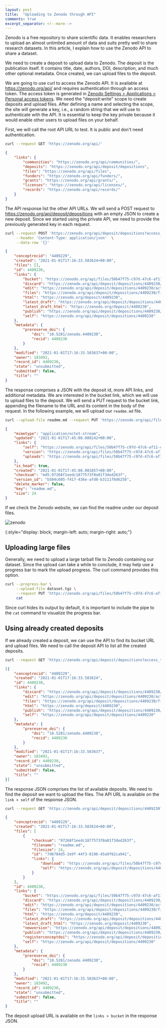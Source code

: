 ```yaml
---
layout: post
title:  "Uploading to Zenodo through API"
comments: true
excerpt_separator: <!--more-->
---
```


Zenodo is a free repository to share scientific data. It enables researchers to upload an almost unlimited amount of data and suits pretty well to share research datasets. In this article, I explain how to use the Zenodo API to share a dataset. 

<!--more-->

We need to create a deposit to upload data to Zenodo. The deposit is the publication itself. It contains title, date, authors, DOI, description, and much other optional metadata. Once created, we can upload files to the deposit.

We are going to use curl to access the Zenodo API. It is available at <https://zenodo.org/api/> and requires authentication through an access token. The access token is generated in [Zenodo Settings > Applications > Personal access tokens](https://zenodo.org/account/settings/applications/tokens/new/). We need the "deposit:write" scope to create deposits and upload files. After defining a name and selecting the scope, the site will generate a key, i.e., a random string that we will use to authenticate with the API. It is essential to keep the key private because it would enable other users to upload files on your behalf.

First, we will call the root API URL to test. It is public and don't need authentication.

```bash
curl --request GET 'https://zenodo.org/api/'
```
```json
{
    "links": {
        "communities": "https://zenodo.org/api/communities/",
        "deposits": "https://zenodo.org/api/deposit/depositions",
        "files": "https://zenodo.org/api/files",
        "funders": "https://zenodo.org/api/funders/",
        "grants": "https://zenodo.org/api/grants/",
        "licenses": "https://zenodo.org/api/licenses/",
        "records": "https://zenodo.org/api/records/"
    }
}
```

The API response list the other API URLs. We will send a POST request to <https://zenodo.org/api/deposit/depositions> with an empty JSON to create a new deposit. Since we started using the private API, we need to provide the previously generated key in each request.

```bash
curl --request POST 'https://zenodo.org/api/deposit/depositions?access_token=<KEY>' \
     --header 'Content-Type: application/json'  \
     --data-raw '{}'
```
```json
{
    "conceptrecid": "4409229",
    "created": "2021-01-01T17:16:33.583624+00:00",
    "files": [],
    "id": 4409230,
    "links": {
        "bucket": "https://zenodo.org/api/files/50b47f75-c97d-47c6-af11-caa6e967c1d5",
        "discard": "https://zenodo.org/api/deposit/depositions/4409230/actions/discard",
        "edit": "https://zenodo.org/api/deposit/depositions/4409230/actions/edit",
        "files": "https://zenodo.org/api/deposit/depositions/4409230/files",
        "html": "https://zenodo.org/deposit/4409230",
        "latest_draft": "https://zenodo.org/api/deposit/depositions/4409230",
        "latest_draft_html": "https://zenodo.org/deposit/4409230",
        "publish": "https://zenodo.org/api/deposit/depositions/4409230/actions/publish",
        "self": "https://zenodo.org/api/deposit/depositions/4409230"
    },
    "metadata": {
        "prereserve_doi": {
            "doi": "10.5281/zenodo.4409230",
            "recid": 4409230
        }
    },
    "modified": "2021-01-01T17:16:33.583637+00:00",
    "owner": 183492,
    "record_id": 4409230,
    "state": "unsubmitted",
    "submitted": false,
    "title": ""
}
```

The response comprises a JSON with the deposit id, more API links, and additional metadata. We are interested in the bucket link, which we will use to upload files to the deposit. We will send a PUT request to the bucket link, appending the filename to the URL and its content in the body of the request. In the following example, we will upload our `readme.md` file.

```bash
curl --upload-file readme.md --request PUT 'https://zenodo.org/api/files/50b47f75-c97d-47c6-af11-caa6e967c1d5/readme.md?access_token=<KEY>'
```
```json
{
    "mimetype": "application/octet-stream",
    "updated": "2021-01-01T17:45:08.089242+00:00",
    "links": {
        "self": "https://zenodo.org/api/files/50b47f75-c97d-47c6-af11-caa6e967c1d5/readme.md",
        "version": "https://zenodo.org/api/files/50b47f75-c97d-47c6-af11-caa6e967c1d5/readme.md?versionId=b504c605-f417-436e-afd8-b3111f8d6258",
        "uploads": "https://zenodo.org/api/files/50b47f75-c97d-47c6-af11-caa6e967c1d5/readme.md?uploads"
    },
    "is_head": true,
    "created": "2021-01-01T17:45:08.081857+00:00",
    "checksum": "md5:97268f1eedc1877573f0a01f3ded263f",
    "version_id": "b504c605-f417-436e-afd8-b3111f8d6258",
    "delete_marker": false,
    "key": "readme.md",
    "size": 24
}
```

If we check the Zenodo website, we can find the readme under our deposit files.

![zenodo]

[zenodo]: /assets/figs/2021-01-01-zenodo.png
{:style="display: block; margin-left: auto; margin-right: auto;"}

## Uploading large files

Generally, we need to upload a large tarball file to Zenodo containing our dataset. Since the upload can take a while to conclude, it may help use a progress bar to mark the upload progress. The curl command provides this option.

```bash
curl --progress-bar \
     --upload-file dataset.tgz \
     --request PUT 'https://zenodo.org/api/files/50b47f75-c97d-47c6-af11-caa6e967c1d5/dataset.tfz?access_token=<KEY>' |
     cat
```

Since curl hides its output by default, it is important to include the pipe to the `cat` command to visualize the progress bar.

## Using already created deposits

If we already created a deposit, we can use the API to find its bucket URL and upload files. We need to call the deposit API to list all the created deposits.

```bash
curl --request GET 'https://zenodo.org/api/deposit/depositions?access_token=<KEY>
```
```json
[{
    "conceptrecid": "4409229",
    "created": "2021-01-01T17:16:33.583624",
    "id": 4409230,
    "links": {
        "discard": "https://zenodo.org/api/deposit/depositions/4409230/actions/discard",
        "edit": "https://zenodo.org/api/deposit/depositions/4409230/actions/edit",
        "files": "https://zenodo.org/api/deposit/depositions/4409230/files",
        "html": "https://zenodo.org/deposit/4409230",
        "publish": "https://zenodo.org/api/deposit/depositions/4409230/actions/publish",
        "self": "https://zenodo.org/api/deposit/depositions/4409230"
    },
    "metadata": {
        "prereserve_doi": {
            "doi": "10.5281/zenodo.4409230",
            "recid": 4409230
        }
    },
    "modified": "2021-01-01T17:16:33.583637",
    "owner": 183492,
    "record_id": 4409230,
    "state": "unsubmitted",
    "submitted": false,
    "title": ""
}]
```

The response JSON comprises the list of available deposits. We need to find the deposit we want to upload the files. The API URL is available on the `link > self` of the response JSON.

```bash
curl --request GET 'https://zenodo.org/api/deposit/depositions/4409230?access_token=<KEY>'
```
```json
{
    "conceptrecid": "4409229",
    "created": "2021-01-01T17:16:33.583624+00:00",
    "files": [
        {
            "checksum": "97268f1eedc1877573f0a01f3ded263f",
            "filename": "readme.md",
            "filesize": 24,
            "id": "7d6784d5-2e9f-44f3-8196-45a9f62ca941",
            "links": {
                "download": "https://zenodo.org/api/files/50b47f75-c97d-47c6-af11-caa6e967c1d5/readme.md",
                "self": "https://zenodo.org/api/deposit/depositions/4409230/files/7d6784d5-2e9f-44f3-8196-45a9f62ca941"
            }
        }
    ],
    "id": 4409230,
    "links": {
        "bucket": "https://zenodo.org/api/files/50b47f75-c97d-47c6-af11-caa6e967c1d5",
        "discard": "https://zenodo.org/api/deposit/depositions/4409230/actions/discard",
        "edit": "https://zenodo.org/api/deposit/depositions/4409230/actions/edit",
        "files": "https://zenodo.org/api/deposit/depositions/4409230/files",
        "html": "https://zenodo.org/deposit/4409230",
        "latest_draft": "https://zenodo.org/api/deposit/depositions/4409230",
        "latest_draft_html": "https://zenodo.org/deposit/4409230",
        "newversion": "https://zenodo.org/api/deposit/depositions/4409230/actions/newversion",
        "publish": "https://zenodo.org/api/deposit/depositions/4409230/actions/publish",
        "registerconceptdoi": "https://zenodo.org/api/deposit/depositions/4409230/actions/registerconceptdoi",
        "self": "https://zenodo.org/api/deposit/depositions/4409230"
    },
    "metadata": {
        "prereserve_doi": {
            "doi": "10.5281/zenodo.4409230",
            "recid": 4409230
        }
    },
    "modified": "2021-01-01T17:16:33.583637+00:00",
    "owner": 183492,
    "record_id": 4409230,
    "state": "unsubmitted",
    "submitted": false,
    "title": ""
}
```

The deposit upload URL is available on the `links > bucket` in the response JSON.
